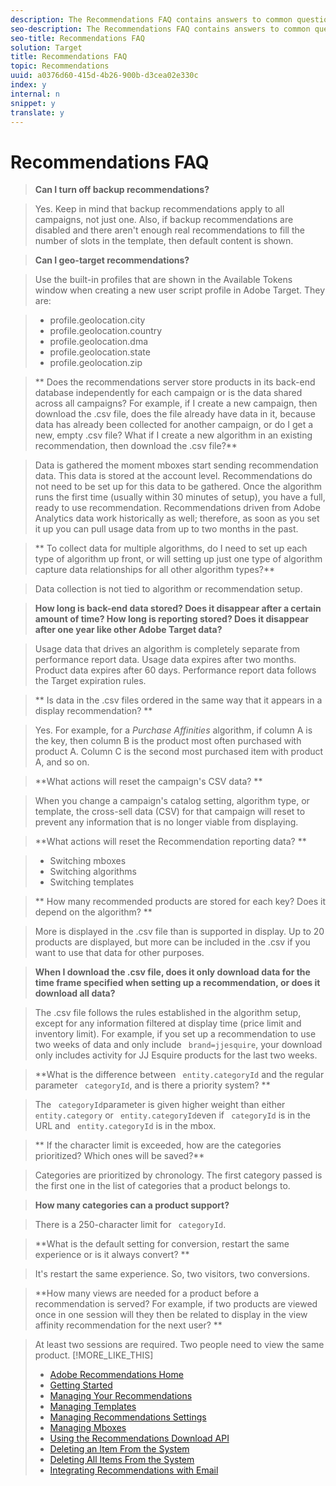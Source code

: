 ```yaml
---
description: The Recommendations FAQ contains answers to common questions.
seo-description: The Recommendations FAQ contains answers to common questions.
seo-title: Recommendations FAQ
solution: Target
title: Recommendations FAQ
topic: Recommendations
uuid: a0376d60-415d-4b26-900b-d3cea02e330c
index: y
internal: n
snippet: y
translate: y
---
```


# Recommendations FAQ


>**Can I turn off backup recommendations?** 

>Yes. Keep in mind that backup recommendations apply to all campaigns, not just one. Also, if backup recommendations are disabled and there aren't enough real recommendations to fill the number of slots in the template, then default content is shown. 

>**Can I geo-target recommendations?** 

>Use the built-in profiles that are shown in the Available Tokens window when creating a new user script profile in Adobe Target. They are: 

>
>* profile.geolocation.city
>* profile.geolocation.country
>* profile.geolocation.dma
>* profile.geolocation.state
>* profile.geolocation.zip


>** Does the recommendations server store products in its back-end database independently for each campaign or is the data shared across all campaigns? For example, if I create a new campaign, then download the .csv file, does the file already have data in it, because data has already been collected for another campaign, or do I get a new, empty .csv file? What if I create a new algorithm in an existing recommendation, then download the .csv file?** 

>Data is gathered the moment mboxes start sending recommendation data. This data is stored at the account level. Recommendations do not need to be set up for this data to be gathered. Once the algorithm runs the first time (usually within 30 minutes of setup), you have a full, ready to use recommendation. Recommendations driven from Adobe Analytics data work historically as well; therefore, as soon as you set it up you can pull usage data from up to two months in the past. 

>** To collect data for multiple algorithms, do I need to set up each type of algorithm up front, or will setting up just one type of algorithm capture data relationships for all other algorithm types?** 

>Data collection is not tied to algorithm or recommendation setup. 

>**How long is back-end data stored? Does it disappear after a certain amount of time? How long is reporting stored? Does it disappear after one year like other Adobe Target data?** 

>Usage data that drives an algorithm is completely separate from performance report data. Usage data expires after two months. Product data expires after 60 days. Performance report data follows the Target expiration rules. 

>** Is data in the .csv files ordered in the same way that it appears in a display recommendation? ** 

>Yes. For example, for a *Purchase Affinities* algorithm, if column A is the key, then column B is the product most often purchased with product A. Column C is the second most purchased item with product A, and so on. 

>**What actions will reset the campaign's CSV data? ** 

>When you change a campaign's catalog setting, algorithm type, or template, the cross-sell data (CSV) for that campaign will reset to prevent any information that is no longer viable from displaying. 

>**What actions will reset the Recommendation reporting data? ** 

>
>* Switching mboxes
>* Switching algorithms
>* Switching templates


>** How many recommended products are stored for each key? Does it depend on the algorithm? ** 

>More is displayed in the .csv file than is supported in display. Up to 20 products are displayed, but more can be included in the .csv if you want to use that data for other purposes. 

>**When I download the .csv file, does it only download data for the time frame specified when setting up a recommendation, or does it download all data?** 

>The .csv file follows the rules established in the algorithm setup, except for any information filtered at display time (price limit and inventory limit). For example, if you set up a recommendation to use two weeks of data and only include ` brand=jjesquire`, your download only includes activity for JJ Esquire products for the last two weeks. 

>**What is the difference between ` entity.categoryId` and the regular parameter ` categoryId`, and is there a priority system? ** 

>The ` categoryId`parameter is given higher weight than either ` entity.category` or ` entity.categoryId`even if ` categoryId` is in the URL and ` entity.categoryId` is in the mbox. 

>** If the character limit is exceeded, how are the categories prioritized? Which ones will be saved?** 

>Categories are prioritized by chronology. The first category passed is the first one in the list of categories that a product belongs to. 

>**How many categories can a product support?** 

>There is a 250-character limit for ` categoryId`. 

>**What is the default setting for conversion, restart the same experience or is it always convert? ** 

>It's restart the same experience. So, two visitors, two conversions. 

>**How many views are needed for a product before a recommendation is served? For example, if two products are viewed once in one session will they then be related to display in the view affinity recommendation for the next user? ** 

>At least two sessions are required. Two people need to view the same product. 
>[!MORE_LIKE_THIS]
>
>* [ Adobe Recommendations Home ](recs_home.md#topic_74F655D8648E4586BCCFD789E60D13CE)
>* [ Getting Started ](c_gettingstarted_recs.md#concept_CCF04F19782145099178353D37517D9E)
>* [ Managing Your Recommendations ](c_rec_mng_recs.md#concept_8BD886F4E0954B46B8EC0EA4626A00E1)
>* [ Managing Templates ](c_Managing_Templates.md#concept_C3A712A99D47406C855955161DB699A1)
>* [ Managing Recommendations Settings ](c_Managing_Recommendations_Settings.md#concept_70257C38F0A74F3E88B1E7ED278A8DB4)
>* [ Managing Mboxes ](c_Managing_Mboxes.md#concept_B2EE9F6FDDD74A5AAAE6D14C263BCDEB)
>* [ Using the Recommendations Download API ](r_Using_the_Recommendations_Download_API.md#reference_09DA9D1AB3884CEC9144C7BDD07AB30A)
>* [ Deleting an Item From the System ](r_Deleting_an_Item_From_the_System.md#reference_9D644188516045E295DD69065118ED2D)
>* [ Deleting All Items From the System ](r_Deleting_All_Items_From_the_System.md#reference_A916F48DE01E41DA81F2C35AF2A5E58F)
>* [ Integrating Recommendations with Email ](r_Integrating_Recommendations_with_Email.md#reference_256B16C894864F24AF970E43DC174420)
